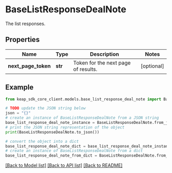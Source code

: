 # BaseListResponseDealNote

The list responses.

## Properties

Name | Type | Description | Notes
------------ | ------------- | ------------- | -------------
**next_page_token** | **str** | Token for the next page of results. | [optional] 

## Example

```python
from keap_sdk_core_client.models.base_list_response_deal_note import BaseListResponseDealNote

# TODO update the JSON string below
json = "{}"
# create an instance of BaseListResponseDealNote from a JSON string
base_list_response_deal_note_instance = BaseListResponseDealNote.from_json(json)
# print the JSON string representation of the object
print(BaseListResponseDealNote.to_json())

# convert the object into a dict
base_list_response_deal_note_dict = base_list_response_deal_note_instance.to_dict()
# create an instance of BaseListResponseDealNote from a dict
base_list_response_deal_note_from_dict = BaseListResponseDealNote.from_dict(base_list_response_deal_note_dict)
```
[[Back to Model list]](../README.md#documentation-for-models) [[Back to API list]](../README.md#documentation-for-api-endpoints) [[Back to README]](../README.md)



